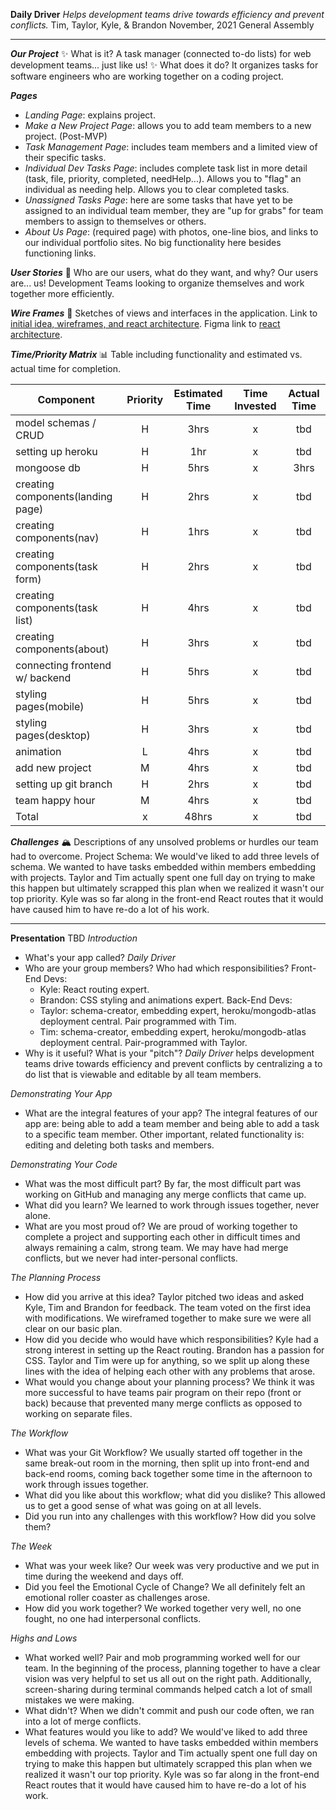 **Daily Driver**
*Helps development teams drive towards efficiency and prevent conflicts.*
Tim, Taylor, Kyle, & Brandon
November, 2021
General Assembly

---

***Our Project***
✨ What is it? A task manager (connected to-do lists) for web development teams... just like us!
✨  What does it do? It organizes tasks for software engineers who are working together on a coding project.

***Pages***
- *Landing Page*: explains project. 
- *Make a New Project Page*: allows you to add team members to a new project. (Post-MVP)
- *Task Management Page*: includes team members and a limited view of their specific tasks.
- *Individual Dev Tasks Page*: includes complete task list in more detail (task, file, priority, completed, needHelp...). Allows you to "flag" an individual as needing help. Allows you to clear completed tasks. 
- *Unassigned Tasks Page*: here are some tasks that have yet to be assigned to an individual team member, they are "up for grabs" for team members to assign to themselves or others.  
- *About Us Page*: (required page) with photos, one-line bios, and links to our individual portfolio sites. No big functionality here besides functioning links. 

***User Stories***
🤔 Who are our users, what do they want, and why?
Our users are... us! Development Teams looking to organize themselves and work together more efficiently. 

***Wire Frames***
📝 Sketches of views and interfaces in the application.
Link to [initial idea, wireframes, and react architecture](https://docs.google.com/presentation/d/1yNfX0M4tTFHsxCxzHTmPhDW-FguX7B91_Q6YSr1o_rs/edit?usp=sharing).
Figma link to [react architecture](https://www.figma.com/file/ThcyFnbC5x1pqT8soBOBGt/React-Compnents?node-id=9%3A21). 

***Time/Priority Matrix***
📊 Table including functionality and estimated vs. actual time for completion. 

| Component | Priority | Estimated Time | Time Invested | Actual Time |
| --- | :---: |  :---: | :---: | :---: |
| model schemas / CRUD| H |3hrs | x |tbd |
| setting up heroku| H | 1hr | x | tbd |
| mongoose db| H | 5hrs | x | 3hrs |
| creating components(landing page)| H | 2hrs | x | tbd |
| creating components(nav)| H | 1hrs | x | tbd |
| creating components(task form)| H | 2hrs | x | tbd |
| creating components(task list)| H | 4hrs | x | tbd|
| creating components(about)| H | 3hrs | x | tbd |
| connecting frontend w/ backend| H | 5hrs | x | tbd | 
| styling pages(mobile)| H| 5hrs  | x | tbd |
| styling pages(desktop)| H| 3hrs  | x | tbd |
| animation | L | 4hrs | x | tbd |
| add new project | M | 4hrs | x | tbd |
| setting up git branch | H | 2hrs | x | tbd |
| team happy hour | M | 4hrs | x | tbd |
| Total | x | 48hrs | x | tbd |


***Challenges*** 
🏔 Descriptions of any unsolved problems or hurdles our team had to overcome.
Project Schema: We would've liked to add three levels of schema. We wanted to have tasks embedded within members embedding with projects. Taylor and Tim actually spent one full day on trying to make this happen but ultimately scrapped this plan when we realized it wasn't our top priority. Kyle was so far along in the front-end React routes that it would have caused him to have re-do a lot of his work. 

---

**Presentation** TBD
*Introduction*
- What's your app called? *Daily Driver*
- Who are your group members? Who had which responsibilities?
    Front-End Devs: 
    - Kyle: React routing expert.
    - Brandon: CSS styling and animations expert. 
    Back-End Devs:
    - Taylor: schema-creator, embedding expert, heroku/mongodb-atlas deployment central. Pair programmed with Tim.  
    - Tim: schema-creator, embedding expert, heroku/mongodb-atlas deployment central. Pair-programmed with Taylor. 
- Why is it useful? What is your "pitch"? *Daily Driver* helps development teams drive towards efficiency and prevent conflicts by centralizing a to do list that is viewable and editable by all team members. 

*Demonstrating Your App*
- What are the integral features of your app? The integral features of our app are: being able to add a team member and being able to add a task to a specific team member. Other important, related functionality is: editing and deleting both tasks and members. 

*Demonstrating Your Code*
- What was the most difficult part? By far, the most difficult part was working on GitHub and managing any merge conflicts that came up. 
- What did you learn? We learned to work through issues together, never alone. 
- What are you most proud of? We are proud of working together to complete a project and supporting each other in difficult times and always remaining a calm, strong team. We may have had merge conflicts, but we never had inter-personal conflicts. 

*The Planning Process*
- How did you arrive at this idea? Taylor pitched two ideas and asked Kyle, Tim and Brandon for feedback. The team voted on the first idea with modifications. We wireframed together to make sure we were all clear on our basic plan.  
- How did you decide who would have which responsibilities? Kyle had a strong interest in setting up the React routing. Brandon has a passion for CSS. Taylor and Tim were up for anything, so we split up along these lines with the idea of helping each other with any problems that arose. 
- What would you change about your planning process? We think it was more successful to have teams pair program on their repo (front or back) because that prevented many merge conflicts as opposed to working on separate files. 

*The Workflow*
- What was your Git Workflow? We usually started off together in the same break-out room in the morning, then split up into front-end and back-end rooms, coming back together some time in the afternoon to work through issues together. 
- What did you like about this workflow; what did you dislike? This allowed us to get a good sense of what was going on at all levels. 
- Did you run into any challenges with this workflow? How did you solve them?

*The Week*
- What was your week like? Our week was very productive and we put in time during the weekend and days off. 
- Did you feel the Emotional Cycle of Change? We all definitely felt an emotional roller coaster as challenges arose. 
- How did you work together? We worked together very well, no one fought, no one had interpersonal conflicts. 

*Highs and Lows*
- What worked well? Pair and mob programming worked well for our team. In the beginning of the process, planning together to have a clear vision was very helpful to set us all out on the right path. Additionally, screen-sharing during terminal commands helped catch a lot of small mistakes we were making. 
- What didn't? When we didn't commit and push our code often, we ran into a lot of merge conflicts. 
- What features would you like to add? We would've liked to add three levels of schema. We wanted to have tasks embedded within members embedding with projects. Taylor and Tim actually spent one full day on trying to make this happen but ultimately scrapped this plan when we realized it wasn't our top priority. Kyle was so far along in the front-end React routes that it would have caused him to have re-do a lot of his work. 
